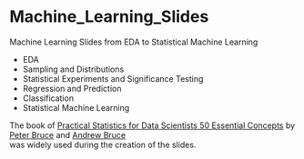 # Machine_Learning_Slides
Machine Learning Slides from EDA to Statistical Machine Learning

- EDA
- Sampling and Distributions
- Statistical Experiments and Significance Testing
- Regression and Prediction
- Classification
- Statistical Machine Learning

The book of [Practical Statistics for Data Scientists 50 Essential Concepts](http://shop.oreilly.com/product/0636920048992.do "oreilly website") by  [Peter Bruce](https://www.oreilly.com/pub/au/6936) and [Andrew Bruce](https://www.oreilly.com/pub/au/6937) <br> was widely used during the creation of the slides.
